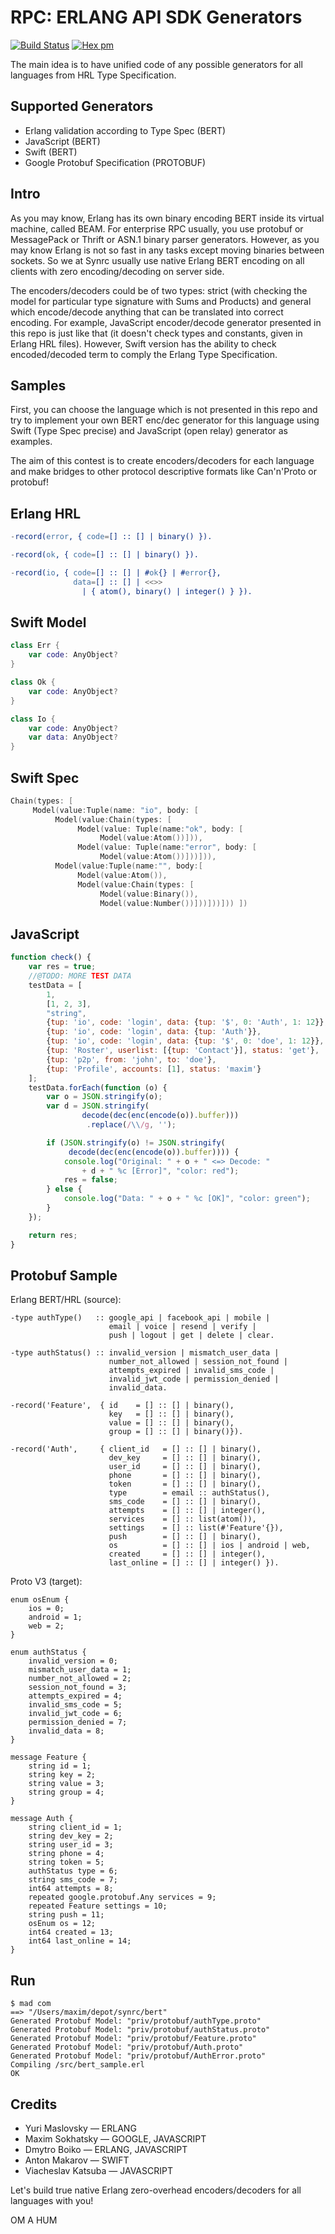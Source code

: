 RPC: ERLANG API SDK Generators
==============================

[![Build Status](https://travis-ci.org/synrc/rpc.svg?branch=master)](https://travis-ci.org/synrc/rpc)
[![Hex pm](http://img.shields.io/hexpm/v/rpc.svg?style=flat)](https://hex.pm/packages/rpc)

The main idea is to have unified code of any possible generators for all languages
from HRL Type Specification.

Supported Generators
--------------------

* Erlang validation according to Type Spec (BERT)
* JavaScript (BERT)
* Swift (BERT)
* Google Protobuf Specification (PROTOBUF)

Intro
-----

As you may know, Erlang has its own binary encoding BERT inside
its virtual machine, called BEAM. For enterprise RPC usually,
you use protobuf or MessagePack or Thrift or ASN.1 binary parser
generators. However, as you may know Erlang is not so fast in
any tasks except moving binaries between sockets. So we at
Synrc usually use native Erlang BERT encoding on all clients
with zero encoding/decoding on server side.

The encoders/decoders could be of two types: strict (with
checking the model for particular type signature with Sums
and Products) and general which encode/decode anything that
can be translated into correct encoding. For example, JavaScript
encoder/decode generator presented in this repo is just like
that (it doesn't check types and constants, given in Erlang
HRL files). However, Swift version has the ability to check
encoded/decoded term to comply the Erlang Type Specification.

Samples
-------

First, you can choose the language which is not presented in
this repo and try to implement your own BERT enc/dec generator
for this language using Swift (Type Spec precise) and
JavaScript (open relay) generator as examples.

The aim of this contest is to create encoders/decoders for
each language and make bridges to other protocol descriptive
formats like Can'n'Proto or protobuf!

Erlang HRL
----------

```erlang
-record(error, { code=[] :: [] | binary() }).
```

```erlang
-record(ok, { code=[] :: [] | binary() }).
```

```erlang
-record(io, { code=[] :: [] | #ok{} | #error{},
              data=[] :: [] | <<>> 
                | { atom(), binary() | integer() } }).
```

Swift Model
-----------

```swift
class Err {
    var code: AnyObject?
}
```

```swift
class Ok {
    var code: AnyObject?
}
```

```swift
class Io {
    var code: AnyObject?
    var data: AnyObject?
}
```

Swift Spec
----------

```swift
Chain(types: [
     Model(value:Tuple(name: "io", body: [
          Model(value:Chain(types: [
               Model(value: Tuple(name:"ok", body: [
                    Model(value:Atom())])),
               Model(value: Tuple(name:"error", body: [
                    Model(value:Atom())]))])),
          Model(value:Tuple(name:"", body:[
               Model(value:Atom()),
               Model(value:Chain(types: [
                    Model(value:Binary()),
                    Model(value:Number())]))]))])) ])
```

JavaScript
----------

```javascript
function check() {
    var res = true;
    //@TODO: MORE TEST DATA
    testData = [
        1,
        [1, 2, 3],
        "string",
        {tup: 'io', code: 'login', data: {tup: '$', 0: 'Auth', 1: 12}},
        {tup: 'io', code: 'login', data: {tup: 'Auth'}},
        {tup: 'io', code: 'login', data: {tup: '$', 0: 'doe', 1: 12}},
        {tup: 'Roster', userlist: [{tup: 'Contact'}], status: 'get'},
        {tup: 'p2p', from: 'john', to: 'doe'},
        {tup: 'Profile', accounts: [1], status: 'maxim'}
    ];
    testData.forEach(function (o) {
        var o = JSON.stringify(o);
        var d = JSON.stringify(
                decode(dec(enc(encode(o)).buffer)))
                 .replace(/\\/g, '');

        if (JSON.stringify(o) != JSON.stringify(
             decode(dec(enc(encode(o)).buffer)))) {
            console.log("Original: " + o + " <=> Decode: " 
                + d + " %c [Error]", "color: red");
            res = false;
        } else {
            console.log("Data: " + o + " %c [OK]", "color: green");
        }
    });

    return res;
}
```

Protobuf Sample
---------------

Erlang BERT/HRL (source):

```
-type authType()   :: google_api | facebook_api | mobile |
                      email | voice | resend | verify | 
                      push | logout | get | delete | clear.

-type authStatus() :: invalid_version | mismatch_user_data |
                      number_not_allowed | session_not_found |
                      attempts_expired | invalid_sms_code |
                      invalid_jwt_code | permission_denied |
                      invalid_data.

-record('Feature',  { id    = [] :: [] | binary(),
                      key   = [] :: [] | binary(),
                      value = [] :: [] | binary(),
                      group = [] :: [] | binary()}).

-record('Auth',     { client_id   = [] :: [] | binary(),
                      dev_key     = [] :: [] | binary(),
                      user_id     = [] :: [] | binary(),
                      phone       = [] :: [] | binary(),
                      token       = [] :: [] | binary(),
                      type        = email :: authStatus(),
                      sms_code    = [] :: [] | binary(),
                      attempts    = [] :: [] | integer(),
                      services    = [] :: list(atom()),
                      settings    = [] :: list(#'Feature'{}),
                      push        = [] :: [] | binary(),
                      os          = [] :: [] | ios | android | web,
                      created     = [] :: [] | integer(),
                      last_online = [] :: [] | integer() }).
```

Proto V3 (target):

```
enum osEnum {
    ios = 0;
    android = 1;
    web = 2;
}

enum authStatus {
    invalid_version = 0;
    mismatch_user_data = 1;
    number_not_allowed = 2;
    session_not_found = 3;
    attempts_expired = 4;
    invalid_sms_code = 5;
    invalid_jwt_code = 6;
    permission_denied = 7;
    invalid_data = 8;
}

message Feature {
    string id = 1;
    string key = 2;
    string value = 3;
    string group = 4;
}

message Auth {
    string client_id = 1;
    string dev_key = 2;
    string user_id = 3;
    string phone = 4;
    string token = 5;
    authStatus type = 6;
    string sms_code = 7;
    int64 attempts = 8;
    repeated google.protobuf.Any services = 9;
    repeated Feature settings = 10;
    string push = 11;
    osEnum os = 12;
    int64 created = 13;
    int64 last_online = 14;
}
```

Run
---

```
$ mad com
==> "/Users/maxim/depot/synrc/bert"
Generated Protobuf Model: "priv/protobuf/authType.proto"
Generated Protobuf Model: "priv/protobuf/authStatus.proto"
Generated Protobuf Model: "priv/protobuf/Feature.proto"
Generated Protobuf Model: "priv/protobuf/Auth.proto"
Generated Protobuf Model: "priv/protobuf/AuthError.proto"
Compiling /src/bert_sample.erl
OK
```

Credits
-------

* Yuri Maslovsky — ERLANG
* Maxim Sokhatsky — GOOGLE, JAVASCRIPT
* Dmytro Boiko — ERLANG, JAVASCRIPT
* Anton Makarov — SWIFT
* Viacheslav Katsuba — JAVASCRIPT

Let's build true native Erlang zero-overhead encoders/decoders for all languages with you!

OM A HUM
